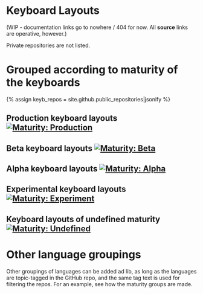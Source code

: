# Keyboard Layouts

(WIP - documentation links go to nowhere / 404 for now. All **source** links are operative, however.)

Private repositories are not listed.

# Grouped according to maturity of the keyboards

{% assign keyb_repos = site.github.public_repositories|jsonify %}

## Production keyboard layouts [![Maturity: Production](https://img.shields.io/badge/Maturity-Production-brightgreen.svg)](MaturityClassification.html)

<div id="prod_keyboards" class="twocolumn" ></div>

## Beta keyboard layouts [![Maturity: Beta](https://img.shields.io/badge/Maturity-Beta-yellow.svg)](MaturityClassification.html)

<div id="beta_keyboards" class="twocolumn" ></div>

## Alpha keyboard layouts [![Maturity: Alpha](https://img.shields.io/badge/Maturity-Alpha-red.svg)](MaturityClassification.html)

<div id="alpha_keyboards" class="twocolumn" ></div>

## Experimental keyboard layouts [![Maturity: Experiment](https://img.shields.io/badge/Maturity-Experiment-black.svg)](MaturityClassification.html)

<div id="exper_keyboards" class="twocolumn" ></div>

## Keyboard layouts of undefined maturity [![Maturity: Undefined](https://img.shields.io/badge/Maturity-Undefined-lightgrey.svg)](MaturityClassification.html)

<div id="undef_keyboards" class="twocolumn" ></div>

# Other language groupings

Other groupings of languages can be added ad lib, as long as the languages are topic-tagged in the GitHub repo, and the same tag text is used for filtering the repos. For an example, see how the maturity groups are made.

<script src="/assets/js/langtable.js"></script>
<script>
const domProdLangs = document.querySelector('#prod_keyboards');
domProdLangs.appendChild(addUnorderedList({{keyb_repos}}, 'keyboard-', ['maturity-prod']))
</script>

<script>
const domBetaLangs = document.querySelector('#beta_keyboards');
domBetaLangs.appendChild(addUnorderedList({{keyb_repos}}, 'keyboard-', ['maturity-beta']))
</script>

<script>
const domAlphaLangs = document.querySelector('#alpha_keyboards');
domAlphaLangs.appendChild(addUnorderedList({{keyb_repos}}, 'keyboard-', ['maturity-alpha']))
</script>

<script>
const domExperLangs = document.querySelector('#exper_keyboards');
domExperLangs.appendChild(addUnorderedList({{keyb_repos}}, 'keyboard-', ['maturity-exper']))
</script>

<script>
const domUndefLangs = document.querySelector('#undef_keyboards');
domUndefLangs.appendChild(addNegUnorderedList({{keyb_repos}}, 'keyboard-', ['maturity-exper', 'maturity-beta', 'maturity-alpha', 'maturity-prod']))
</script>
